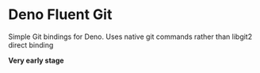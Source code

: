 # Deno Fluent Git

Simple Git bindings for Deno.
Uses native git commands rather than libgit2 direct binding

**Very early stage**